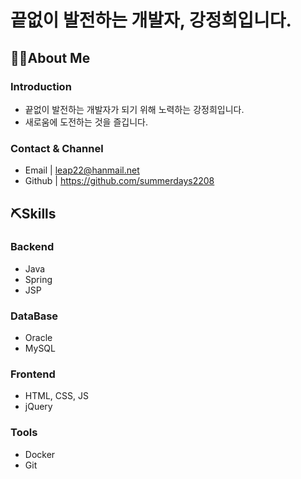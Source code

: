 # **끝없이 발전하는 개발자, 강정희입니다.**

## 🙋‍♀️About Me

### Introduction
- 끝없이 발전하는 개발자가 되기 위해 노력하는 강정희입니다.
- 새로움에 도전하는 것을 즐깁니다.

### Contact & Channel
- Email | leap22@hanmail.net
- Github | https://github.com/summerdays2208

## ⛏Skills

### Backend
- Java
- Spring
- JSP

### DataBase
- Oracle
- MySQL

### Frontend
- HTML, CSS, JS
- jQuery

### Tools
- Docker
- Git
